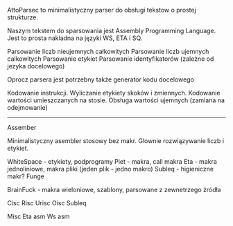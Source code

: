 
AttoParsec to minimalistyczny parser do obsługi tekstow o prostej strukturze.

Naszym tekstem do sparsowania jest
Assembly Programming Language.
Jest to prosta nakladna na języki WS, ETA i SQ.

Parsowanie liczb nieujemnych całkowitych
Parsowanie liczb ujemnych calkowitych
Parsowanie etykiet
Parsowanie identyfikatorów (zależne od jezyka docelowego)

Oprocz parsera jest potrzebny także generator kodu docelowego

Kodowanie instrukcji.
Wyliczanie etykiety skoków  i zmiennych.
Kodowanie wartości umieszczanych na stosie.
Obsługa wartości ujemnych (zamiana na odejmowanie)




----

Assember

Minimalistyczny asembler stosowy bez makr.
Glownie rozwiązywanie liczb i etykiet.

WhiteSpace - etykiety, podprogramy
Piet - makra, call makra
Eta - makra jednoliniowe, makra pliki (jeden plik - jedno makro)
Subleq - higieniczne makr?
Funge

BrainFuck - makra wieloniowe, szablony, parsowane z zewnetrzego źródła


Cisc
Risc
Urisc
Oisc
Subleq

Misc
Eta asm
Ws asm

